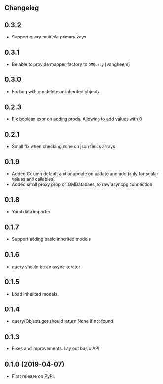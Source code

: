 ## Changelog

0.3.2
-----
- Support query multiple primary keys

0.3.1
-----

- Be able to provide mapper_factory to `OMQuery`
  [vangheem]

0.3.0
---
- Fix bug with om.delete an inherited objects

0.2.3
---
- Fix boolean expr on adding prods.
  Allowing to add values with 0

0.2.1
---
- Small fix when checking none on json fields arrays

0.1.9
----
- Added Column default and onupdate on update and add
  (only for scalar values and callables)
- Added small proxy prop on OMDatabaes, to raw asyncpg connection

0.1.8
---
- Yaml data importer

0.1.7
----
- Support adding basic inherited models

0.1.6
---
- query should be an async iterator

0.1.5
---
- Load inherited models.

0.1.4
----
- query(Object).get should return None if not found

0.1.3
----
- Fixes and improvements. Lay out basic API

0.1.0 (2019-04-07)
------------------

* First release on PyPI.
